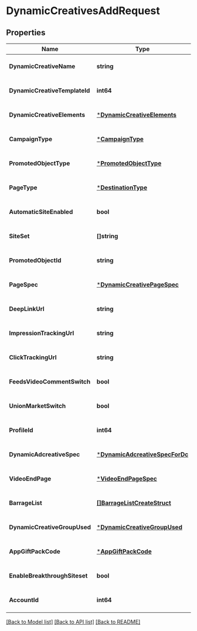 # DynamicCreativesAddRequest

## Properties
Name | Type | Description | Notes
------------ | ------------- | ------------- | -------------
**DynamicCreativeName** | **string** |  | [optional] [default to null]
**DynamicCreativeTemplateId** | **int64** |  | [optional] [default to null]
**DynamicCreativeElements** | [***DynamicCreativeElements**](dynamic_creative_elements.md) |  | [optional] [default to null]
**CampaignType** | [***CampaignType**](CampaignType.md) |  | [optional] [default to null]
**PromotedObjectType** | [***PromotedObjectType**](PromotedObjectType.md) |  | [optional] [default to null]
**PageType** | [***DestinationType**](DestinationType.md) |  | [optional] [default to null]
**AutomaticSiteEnabled** | **bool** |  | [optional] [default to null]
**SiteSet** | **[]string** |  | [optional] [default to null]
**PromotedObjectId** | **string** |  | [optional] [default to null]
**PageSpec** | [***DynamicCreativePageSpec**](dynamic_creative_page_spec.md) |  | [optional] [default to null]
**DeepLinkUrl** | **string** |  | [optional] [default to null]
**ImpressionTrackingUrl** | **string** |  | [optional] [default to null]
**ClickTrackingUrl** | **string** |  | [optional] [default to null]
**FeedsVideoCommentSwitch** | **bool** |  | [optional] [default to null]
**UnionMarketSwitch** | **bool** |  | [optional] [default to null]
**ProfileId** | **int64** |  | [optional] [default to null]
**DynamicAdcreativeSpec** | [***DynamicAdcreativeSpecForDc**](dynamic_adcreative_spec_for_dc.md) |  | [optional] [default to null]
**VideoEndPage** | [***VideoEndPageSpec**](video_end_page_spec.md) |  | [optional] [default to null]
**BarrageList** | [**[]BarrageListCreateStruct**](barrage_list_create_struct.md) |  | [optional] [default to null]
**DynamicCreativeGroupUsed** | [***DynamicCreativeGroupUsed**](DynamicCreativeGroupUsed.md) |  | [optional] [default to null]
**AppGiftPackCode** | [***AppGiftPackCode**](app_gift_pack_code.md) |  | [optional] [default to null]
**EnableBreakthroughSiteset** | **bool** |  | [optional] [default to null]
**AccountId** | **int64** |  | [optional] [default to null]

[[Back to Model list]](../README.md#documentation-for-models) [[Back to API list]](../README.md#documentation-for-api-endpoints) [[Back to README]](../README.md)


